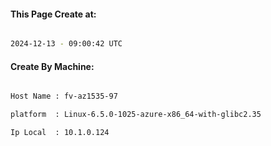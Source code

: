 
   
#### This Page Create at:

```bash

2024-12-13 - 09:00:42 UTC

```

#### Create By Machine:

```bash

Host Name : fv-az1535-97

platform  : Linux-6.5.0-1025-azure-x86_64-with-glibc2.35

Ip Local  : 10.1.0.124

```

